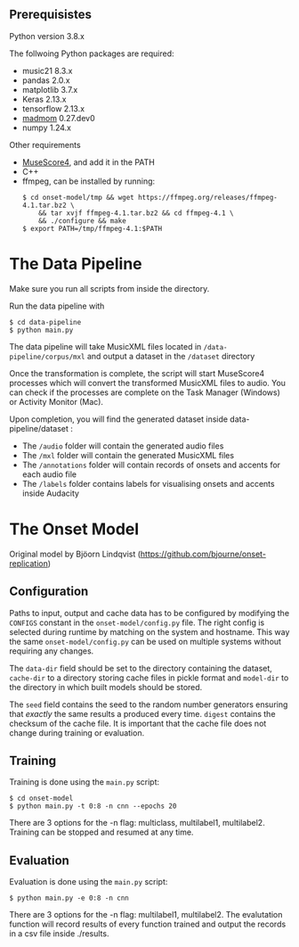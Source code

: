 ## Prerequisistes

Python version 3.8.x

The follwoing Python packages are required:
- music21 8.3.x
- pandas 2.0.x
- matplotlib 3.7.x
- Keras 2.13.x
- tensorflow 2.13.x
- [madmom](https://github.com/CPJKU/madmom) 0.27.dev0
- numpy 1.24.x

Other requirements
- [MuseScore4](https://musescore.org/en/handbook/4/download-and-installation), and add it in the PATH
- C++
- ffmpeg, can be installed by running:
    ```
    $ cd onset-model/tmp && wget https://ffmpeg.org/releases/ffmpeg-4.1.tar.bz2 \
        && tar xvjf ffmpeg-4.1.tar.bz2 && cd ffmpeg-4.1 \
        && ./configure && make
    $ export PATH=/tmp/ffmpeg-4.1:$PATH
    ```

# The Data Pipeline
Make sure you run all scripts from inside the directory.

Run the data pipeline with

```
$ cd data-pipeline
$ python main.py
```

The data pipeline will take MusicXML files located in `/data-pipeline/corpus/mxl` and output a dataset in the `/dataset` directory

Once the transformation is complete, the script will start MuseScore4 processes which will convert the transformed MusicXML files to audio. You can check if the processes are complete on the Task Manager (Windows) or Activity Monitor (Mac).

Upon completion, you will find the generated dataset inside data-pipeline/dataset :
- The `/audio` folder will contain the generated audio files
- The `/mxl` folder will contain the generated MusicXML files
- The `/annotations` folder will contain records of onsets and accents for each audio file
- The `/labels` folder contains labels for visualising onsets and accents inside Audacity
  

# The Onset Model

Original model by Bjöorn Lindqvist
(https://github.com/bjourne/onset-replication)

## Configuration

Paths to input, output and cache data has to be configured by
modifying the `CONFIGS` constant in the `onset-model/config.py` file. The right
config is selected during runtime by matching on the system and
hostname. This way the same `onset-model/config.py` can be used on multiple
systems without requiring any changes.

The `data-dir` field should be set to the directory containing the
dataset, `cache-dir` to a directory storing cache files in pickle
format and `model-dir` to the directory in which built models should
be stored.

The `seed` field contains the seed to the random number generators
ensuring that *exactly* the same results a produced every
time. `digest` contains the checksum of the cache file. It is
important that the cache file does not change during training or
evaluation.

## Training

Training is done using the `main.py` script:
```
$ cd onset-model
$ python main.py -t 0:8 -n cnn --epochs 20
```
There are 3 options for the -n flag: multiclass, multilabel1, multilabel2.
Training can be stopped and resumed at any time.

## Evaluation

Evaluation is done using the `main.py` script:
```
$ python main.py -e 0:8 -n cnn
```

There are 3 options for the -n flag: multilabel1, multilabel2.
The evalutation function will record results of every function trained and output the records in a csv file inside ./results.
